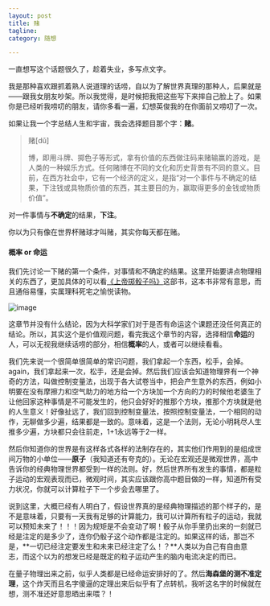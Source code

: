 ```yaml
---
layout: post
title: 赌
tagline: 
category: 随想

---
```


一直想写这个话题很久了，趁着失业，多写点文字。

我是那种喜欢跟抓着熟人说道理的话唠，自以为了解世界真理的那种人，后果就是——跟我女朋友吵架。所以我觉得，是时候把我把这些写下来摔自己脸上了。如果你是已经听我唠叨的朋友，请你多看一遍，幻想英俊我的在你面前又唠叨了一次。

如果让我一个字总结人生和宇宙，我会选择题目那个字：**赌**。

> 赌[dǔ] 
> 
> 博，即用斗牌、掷色子等形式，拿有价值的东西做注码来赌输赢的游戏，是人类的一种娱乐方式。任何赌博在不同的文化和历史背景有不同的意义。目前，在西方社会中，它有一个经济的定义，是指“对一个事件与不确定的结果，下注钱或具物质价值的东西，其主要目的为，赢取得更多的金钱或物质价值”。

对一件事情与**不确定**的结果，**下注**。

你以为只有像在世界杯赌球才叫赌，其实你每天都在赌。

#### 概率 or 命运

我们先讨论一下赌的第一个条件，对事情和不确定的结果。这里开始要讲点物理相关的东西了，更加具体的可以看[《上帝掷骰子吗》](http://book.douban.com/subject/1467022/)这部书，这本书非常有意思，而且通俗易懂，实属理科死宅之愉悦读物。

![image](http://img3.douban.com/lpic/s1486674.jpg)

这章节并没有什么结论，因为大科学家们对于是否有命运这个课题还没任何真正的结论。所以，其实这个是价值观问题，看完我这个章节的内容，选择相信**命运**的人，可以无视我继续话唠的部分，相信**概率**的人，或者可以继续看看。

我们先来说一个很简单很简单的常识问题，我们拿起一个东西，松手，会掉。again，我们拿起来一次，松手，还是会掉。然后我们应该会知道物理界有一个神奇的方法，叫做控制变量法，出现于各大试卷当中，把会产生意外的东西，例如小明要在没有摩擦力和空气助力的地方给一个方块加一个方向的力的时候他老婆生了让他回家这种事情是不可能发生的，他只会好好的推那个方块，推那个方块就是他的人生意义！好像扯远了，我们回到控制变量法，按照控制变量法，一个相同的动作，无聊做多少遍，结果都是一致的。意味着，这是一个法则，无论小明耗尽人生推多少遍，方块都只会往前走，1+1永远等于2一样。

然后你知道你的世界是有这样各式各样的法制存在的，其实他们作用到的是组成世间万物的小单位——**原子**（我知道还有夸克的）。无论在宏观还是微观世界，高中告诉你的经典物理世界都受到一样的法则。好，然后世界所有发生的事情，都是粒子运动的宏观表现而已，微观时间，其实应该跟你高中题目做的一样，知道所有受力状况，你就可以计算粒子下一个步会去哪里了。

说到这里，大概已经有人明白了，假设世界真的是经典物理描述的那个样子的，是不是意味着，只要有一天我有足够的计算能力，我可以计算所有粒子的运动，我就可以预知未来了！！！因为规矩是不会变动了啊！骰子从你手里扔出来的一刻就已经是注定的是多少了，连你仍骰子这个动作都是注定的。如果这样的话，那岂不是，**一切已经注定要发生和未来已经注定了么！？**人类以为自己有自由意志，而这个以为的想发已经是既定的粒子运动产生的脑内电流决定的而已。

在量子物理出来之前，似乎人类都是已经命运安排好的了。然后**海森堡的测不准定理**，这个炸天而且名字傻逼的定理出来后似乎有了点转机，我听这名字的时候就在想，测不准还好意思晒出来喂？！

 	
